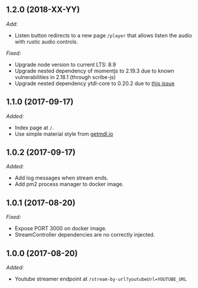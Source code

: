 ## 1.2.0 (2018-XX-YY)
*Add:*
  * Listen button redirects to a new page `/player` that allows listen the audio with rustic audio controls.

*Fixed:*
  * Upgrade node version to current LTS: 8.9
  * Upgrade nested dependency of momentjs to 2.19.3 due to known vulnerabilities in 2.18.1 (through scribe-js)
  * Upgrade nested dependency ytdl-core to 0.20.2 due to [this issue](https://github.com/JamesKyburz/youtube-audio-stream/issues/110#issuecomment-369415811)

## 1.1.0 (2017-09-17)
*Added:*
  * Index page at `/`.
  * Use simple material style from [getmdl.io](https://getmdl.io/started/index.html)

## 1.0.2 (2017-09-17)
*Added:*
  * Add log messages when stream ends.
  * Add pm2 process manager to docker image.

## 1.0.1 (2017-08-20)
*Fixed:*
  * Expose PORT 3000 on docker image.
  * StreamController dependencies are no correctly injected.

## 1.0.0 (2017-08-20)

*Added:*
  * Youtube streamer endpoint at `/stream-by-url?youtubeUrl=YOUTUBE_URL`